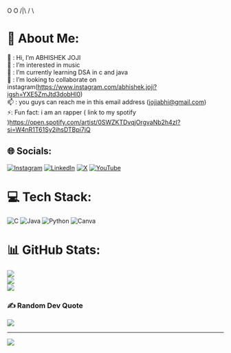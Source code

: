 O O
/|\ 
/ \ 

# 💫 About Me:
👋 : Hi, I’m ABHISHEK JOJI<br>👀 : I’m interested in music<br>🌱 : I’m currently learning DSA in c and java<br>💞️ : I’m looking to collaborate on instagram(https://www.instagram.com/abhishek.joji?igsh=YXE5ZmJtd3dobHl0)<br>📫 : you guys can reach me in this email address (jojiabhi@gmail.com)<br>⚡: Fun fact: i am an rapper ( link to my spotify )https://open.spotify.com/artist/0SWZKTDvqjOrgvaNb2h4zI?si=W4nR1T61Sy2ihsDTBpi7jQ


## 🌐 Socials:
[![Instagram](https://img.shields.io/badge/Instagram-%23E4405F.svg?logo=Instagram&logoColor=white)](https://instagram.com/https://www.instagram.com/https://www.instagram.com/abhishek.joji?igsh=YXE5ZmJtd3dobHl0) [![LinkedIn](https://img.shields.io/badge/LinkedIn-%230077B5.svg?logo=linkedin&logoColor=white)](https://linkedin.com/in/https://www.linkedin.com/in/abhishek-joji-239633290) [![X](https://img.shields.io/badge/X-black.svg?logo=X&logoColor=white)](https://x.com/https://x.com/https://x.com/AJ26west?t=-s1hR2H7LJpUu4R6RTPAQw&s=09) [![YouTube](https://img.shields.io/badge/YouTube-%23FF0000.svg?logo=YouTube&logoColor=white)](https://youtube.com/@https://www.youtube.com/@https:/www.youtube.com/@AJ-26west) 

# 💻 Tech Stack:
![C](https://img.shields.io/badge/c-%2300599C.svg?style=for-the-badge&logo=c&logoColor=white) ![Java](https://img.shields.io/badge/java-%23ED8B00.svg?style=for-the-badge&logo=openjdk&logoColor=white) ![Python](https://img.shields.io/badge/python-3670A0?style=for-the-badge&logo=python&logoColor=ffdd54) ![Canva](https://img.shields.io/badge/Canva-%2300C4CC.svg?style=for-the-badge&logo=Canva&logoColor=white)
# 📊 GitHub Stats:
![](https://github-readme-stats.vercel.app/api?username=AJ26WEST&theme=calm_pink&hide_border=false&include_all_commits=true&count_private=true)<br/>
![](https://github-readme-streak-stats.herokuapp.com/?user=AJ26WEST&theme=calm_pink&hide_border=false)<br/>
![](https://github-readme-stats.vercel.app/api/top-langs/?username=AJ26WEST&theme=calm_pink&hide_border=false&include_all_commits=true&count_private=true&layout=compact)

### ✍️ Random Dev Quote
![](https://quotes-github-readme.vercel.app/api?type=horizontal&theme=dark)

---
[![](https://visitcount.itsvg.in/api?id=AJ26WEST&icon=0&color=0)](https://visitcount.itsvg.in)

<!-- Proudly created with GPRM ( https://gprm.itsvg.in ) -->
